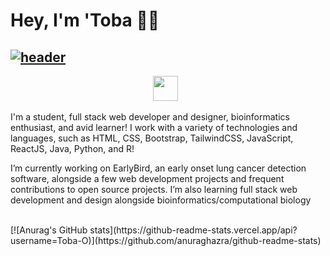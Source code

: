 # Hey, I'm 'Toba 👋🏽


## [![header](https://i.imgur.com/DVhff67.png)](https://tobaojo.com) 


<p align="center">
  <a href="https://tobaojo.com"><img height="40" src="https://i.imgur.com/6NGCVuk.png"></a>&nbsp;&nbsp;
  <!-- <a href="https://www.linkedin.com/in/toba-ojo/"><img height="40" src="https://i.imgur.com/mg7Rj32.png"></a> -->
</p>



I'm a student, full stack web developer and designer, bioinformatics enthusiast, and avid learner!
I work with a variety of technologies and languages, such as HTML, CSS, Bootstrap, TailwindCSS, JavaScript, ReactJS, Java, Python, and R!

I’m currently working on EarlyBird, an early onset lung cancer detection software, alongside a few web development projects and frequent contributions to open source projects. I’m also learning full stack web development and design alongside bioinformatics/computational biology

<br>
[![Anurag's GitHub stats](https://github-readme-stats.vercel.app/api?username=Toba-O)](https://github.com/anuraghazra/github-readme-stats)
